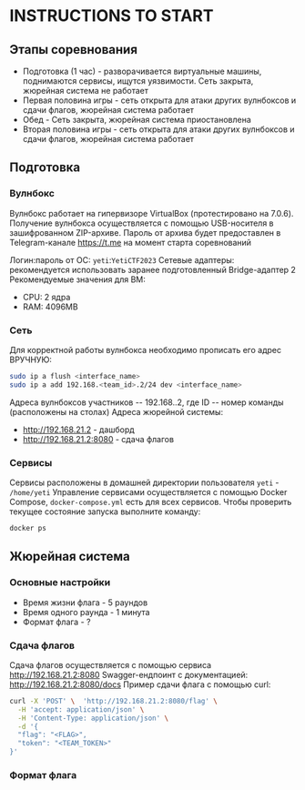# INSTRUCTIONS TO START

## Этапы соревнования
* Подготовка (1 час) - разворачивается виртуальные машины, поднимаются сервисы, ищутся уязвимости. Сеть закрыта, жюрейная система не работает
* Первая половина игры - сеть открыта для атаки других вулнбоксов и сдачи флагов, жюрейная система работает
* Обед - Сеть закрыта, жюрейная система приостановлена
* Вторая половина игры - сеть открыта для атаки других вулнбоксов и сдачи флагов, жюрейная система работает

## Подготовка
### Вулнбокс
Вулнбокс работает на гипервизоре VirtualBox (протестировано на 7.0.6).
Получение вулнбокса осуществляется с помощью USB-носителя в зашифрованном ZIP-архиве.
Пароль от архива будет предоставлен в Telegram-канале https://t.me на момент старта соревнований

Логин:пароль от ОС: `yeti`:`YetiCTF2023`
Сетевые адаптеры: рекомендуется использовать заранее подготовленный Bridge-адаптер 2
Рекомендуемые значения для ВМ:
* CPU: 2 ядра
* RAM: 4096MB 

### Сеть
Для корректной работы вулнбокса необходимо прописать его адрес ВРУЧНУЮ:
```bash
sudo ip a flush <interface_name>
sudo ip a add 192.168.<team_id>.2/24 dev <interface_name>
```

Адреса вулнбоксов участников -- 192.168.<ID>.2, где ID -- номер команды (расположены на столах)
Адреса жюрейной системы:
* http://192.168.21.2 - дашборд
* http://192.168.21.2:8080 - сдача флагов

### Сервисы
Сервисы расположены в домашней директории пользователя `yeti` - `/home/yeti`
Управление сервисами осуществляется с помощью Docker Compose, `docker-compose.yml` есть для всех сервисов.
Чтобы проверить текущее состояние запуска выполните команду:
```bash
docker ps
```

## Жюрейная система
### Основные настройки
* Время жизни флага - 5 раундов
* Время одного раунда - 1 минута
* Формат флага - ?

### Сдача флагов
Сдача флагов осуществляется с помощью сервиса http://192.168.21.2:8080
Swagger-ендпоинт с документацией: http://192.168.21.2:8080/docs
Пример сдачи флага с помощью curl:
```bash
curl -X 'POST' \  'http://192.168.21.2:8080/flag' \
  -H 'accept: application/json' \
  -H 'Content-Type: application/json' \
  -d '{
  "flag": "<FLAG>",
  "token": "<TEAM_TOKEN>"
}'
```

### Формат флага
<!-- FORMAT HERE -->